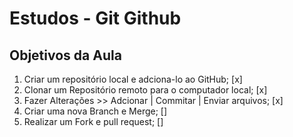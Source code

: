 # Estudos - Git Github

## Objetivos da Aula

1. Criar um repositório local e adciona-lo ao GitHub; [x]
2. Clonar um Repositório remoto para o computador local; [x]
3. Fazer Alterações >> Adcionar | Commitar | Enviar arquivos; [x]
4. Criar uma nova Branch e Merge; []
5. Realizar um Fork e pull request; []
